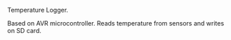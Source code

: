 Temperature Logger.

Based on AVR microcontroller.
Reads temperature from sensors and writes on SD card.
